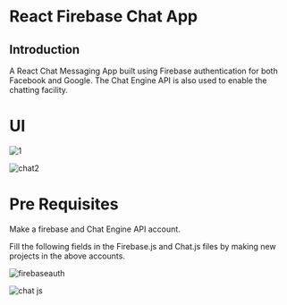 # React Firebase Chat App

## Introduction

A React Chat Messaging App built using Firebase authentication for both Facebook and Google. The Chat Engine API is also used to enable the chatting facility.

# UI

![1](https://user-images.githubusercontent.com/82564549/212538914-e7ec4285-18e8-41c1-b60d-30f63f2f2239.png)

![chat2](https://user-images.githubusercontent.com/82564549/212538930-3f3c31a7-fa1b-439b-a06a-0a184cb84d4f.png)

# Pre Requisites

Make a firebase and Chat Engine API account.

Fill the following fields in the Firebase.js and Chat.js files by making new projects in the above accounts.

![firebaseauth](https://user-images.githubusercontent.com/82564549/212538945-e1a5a1b9-7dcc-42a7-8f69-80ef7172a7bc.png)

![chat js](https://user-images.githubusercontent.com/82564549/212538946-24b14ef7-a747-4f61-b918-2aa9aa412e46.png)
